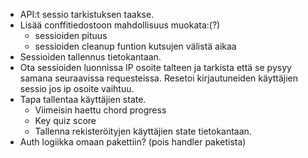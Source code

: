 - API:t sessio tarkistuksen taakse.
- Lisää conffitiedostoon mahdollisuus muokata:(?)
    - sessioiden pituus
    - sessioiden cleanup funtion kutsujen välistä aikaa
- Sessioiden tallennus tietokantaan.
- Ota sessioiden luonnissa IP osoite talteen ja tarkista että se pysyy samana seuraavissa requesteissa. Resetoi kirjautuneiden käyttäjien sessio jos ip osoite vaihtuu.
- Tapa tallentaa käyttäjien state.
    - Viimeisin haettu chord progress
    - Key quiz score
    - Tallenna rekisteröityjen käyttäjien state tietokantaan.
- Auth logiikka omaan pakettiin? (pois handler paketista)
